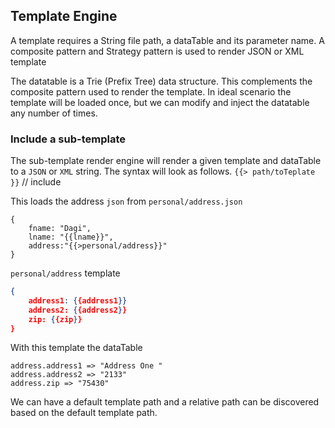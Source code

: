 ## Template Engine
A template requires a String file path, a dataTable and its parameter name.
A composite pattern and Strategy pattern is used to render JSON or XML template

The datatable is a Trie (Prefix Tree) data structure. This complements the composite pattern used to render the template. In ideal scenario the template will be loaded once, but we can modify and inject the datatable any number of times.

### Include a sub-template
The sub-template render engine will render a given template and dataTable to a `JSON` or `XML` string. The syntax will look as follows.
`{{> path/toTeplate }}`  // include

This loads the address `json` from `personal/address.json`
```
{
	fname: "Dagi",
	lname: "{{lname}}",
	address:"{{>personal/address}}"
}
```

`personal/address`  template
```json
{
	address1: {{address1}}
	address2: {{address2}}
	zip: {{zip}}
}
```

With this template the dataTable
```
address.address1 => "Address One "
address.address2 => "2133"
address.zip => "75430"
```

We can have a default template path and a relative path can be discovered based on the default template path.


